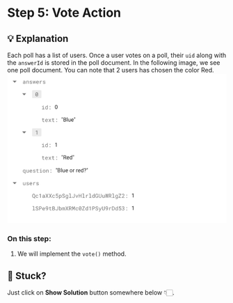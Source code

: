 # Step 5: Vote Action

## 💡 Explanation
Each poll has a list of users. Once a user votes on a poll, their `uid` along with the `answerId` is stored in the poll document.
In the following image, we see one poll document. You can note that 2 users has chosen the color Red.
![](./poll.png)

### On this step:
1. We will implement the `vote()` method.

## 🥲 Stuck?
Just click on **Show Solution** button somewhere below 👇🏻.